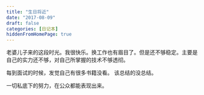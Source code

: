 ```yaml
---
title: "生日将近"
date: "2017-08-09"
draft: false
categories: [日记本]
hiddenFromHomePage: true
---
```

老婆儿子来的这段时光。我很快乐。换工作也有眉目了。但是还不够稳定。主要是自己的实力还不够，对自己所掌握的技术不够透彻。

每到面试的时候，发觉自己有很多书籍没看。 该总结的没总结。

一切私底下的努力，在公众都能表现出来。

